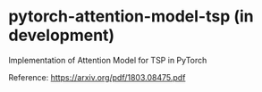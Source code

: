# pytorch-attention-model-tsp (in development)
Implementation of Attention Model for TSP in PyTorch

Reference: https://arxiv.org/pdf/1803.08475.pdf